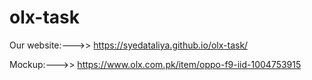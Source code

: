 # olx-task

Our website:--->>    https://syedataliya.github.io/olx-task/

Mockup:--->>      https://www.olx.com.pk/item/oppo-f9-iid-1004753915

